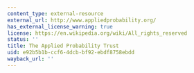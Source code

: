 ```yaml
---
content_type: external-resource
external_url: http://www.appliedprobability.org/
has_external_license_warning: true
license: https://en.wikipedia.org/wiki/All_rights_reserved
status: ''
title: The Applied Probability Trust
uid: e92b5b1b-ccf6-4dcb-bf92-ebdf8758ebdd
wayback_url: ''
---
```

